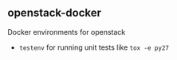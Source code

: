 ## openstack-docker

Docker environments for openstack

- `testenv` for running unit tests like `tox -e py27`
